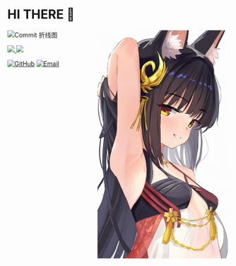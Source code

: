 # HI THERE 👋

<img src="index.jpg" alt="个人照片" width="300" align="right">

![Commit 折线图](https://github-readme-streak-stats.herokuapp.com/?user=zhaojinyang117&theme=radical)

<a href="https://github.com/zhaojinyang117">
  <img height="180em" src="https://github-readme-stats.vercel.app/api/top-langs/?username=zhaojinyang117&layout=compact&theme=radical" />
</a>

<a href="https://github.com/zhaojinyang117">
  <img height="180em" src="https://github-readme-stats.vercel.app/api?username=zhaojinyang117&show_icons=true&theme=radical" />
</a>

[![GitHub](https://img.shields.io/badge/-GitHub-181717?style=flat-square&logo=github)](https://github.com/zhaojinyang117)
[![Email](https://img.shields.io/badge/-Email-D14836?style=flat-square&logo=gmail&logoColor=white)](mailto:2450414312@stu.tjise.edu.cn)
